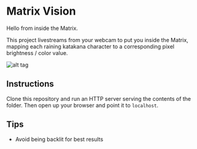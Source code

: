 # Matrix Vision
Hello from inside the Matrix.

This project livestreams from your webcam to put you inside the Matrix, mapping each raining katakana character to a corresponding pixel brightness / color value.

  ![alt tag](matrix_preview_2.gif)

## Instructions
Clone this repository and run an HTTP server serving the contents of the folder. Then open up your browser and point it to `localhost`.


## Tips

* Avoid being backlit for best results
